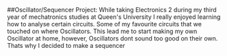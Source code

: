 ##Oscillator/Sequencer Project:
While taking Electronics 2 during my third year of mechatronics studies at Queen's University I really enjoyed learning how to analyse certain circuits. Some of my favourite circuits that we touched on where Oscillators. This lead me to start making my own Oscillator at home, however, Oscillators dont sound too good on their own. Thats why I decided to make a sequencer     
